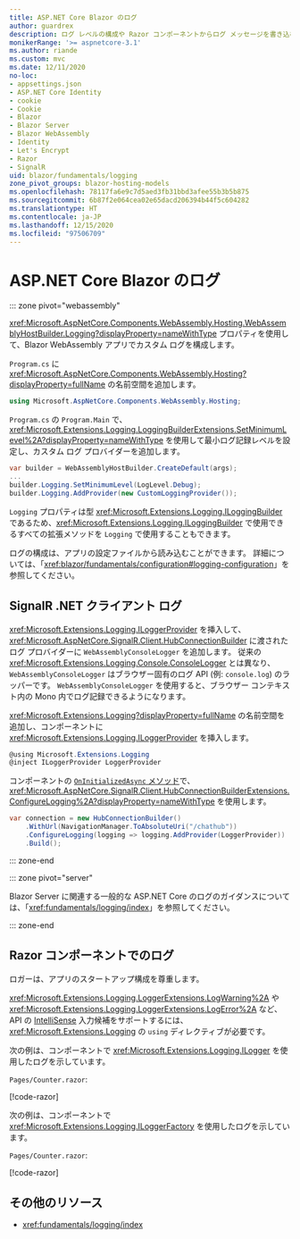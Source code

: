 ```yaml
---
title: ASP.NET Core Blazor のログ
author: guardrex
description: ログ レベルの構成や Razor コンポーネントからログ メッセージを書き込む方法など、Blazor アプリでのログ記録について説明します。
monikerRange: '>= aspnetcore-3.1'
ms.author: riande
ms.custom: mvc
ms.date: 12/11/2020
no-loc:
- appsettings.json
- ASP.NET Core Identity
- cookie
- Cookie
- Blazor
- Blazor Server
- Blazor WebAssembly
- Identity
- Let's Encrypt
- Razor
- SignalR
uid: blazor/fundamentals/logging
zone_pivot_groups: blazor-hosting-models
ms.openlocfilehash: 78117fa6e9c7d5aed3fb31bbd3afee55b3b5b875
ms.sourcegitcommit: 6b87f2e064cea02e65dacd206394b44f5c604282
ms.translationtype: HT
ms.contentlocale: ja-JP
ms.lasthandoff: 12/15/2020
ms.locfileid: "97506709"
---
```

# <a name="aspnet-core-no-locblazor-logging"></a>ASP.NET Core Blazor のログ

::: zone pivot="webassembly"

<xref:Microsoft.AspNetCore.Components.WebAssembly.Hosting.WebAssemblyHostBuilder.Logging?displayProperty=nameWithType> プロパティを使用して、Blazor WebAssembly アプリでカスタム ログを構成します。

`Program.cs` に <xref:Microsoft.AspNetCore.Components.WebAssembly.Hosting?displayProperty=fullName> の名前空間を追加します。

```csharp
using Microsoft.AspNetCore.Components.WebAssembly.Hosting;
```

`Program.cs` の `Program.Main` で、<xref:Microsoft.Extensions.Logging.LoggingBuilderExtensions.SetMinimumLevel%2A?displayProperty=nameWithType> を使用して最小ログ記録レベルを設定し、カスタム ログ プロバイダーを追加します。

```csharp
var builder = WebAssemblyHostBuilder.CreateDefault(args);
...
builder.Logging.SetMinimumLevel(LogLevel.Debug);
builder.Logging.AddProvider(new CustomLoggingProvider());
```

`Logging` プロパティは型 <xref:Microsoft.Extensions.Logging.ILoggingBuilder> であるため、<xref:Microsoft.Extensions.Logging.ILoggingBuilder> で使用できるすべての拡張メソッドを `Logging` で使用することもできます。

ログの構成は、アプリの設定ファイルから読み込むことができます。 詳細については、「<xref:blazor/fundamentals/configuration#logging-configuration>」を参照してください。

## <a name="no-locsignalr-net-client-logging"></a>SignalR .NET クライアント ログ

<xref:Microsoft.Extensions.Logging.ILoggerProvider> を挿入して、<xref:Microsoft.AspNetCore.SignalR.Client.HubConnectionBuilder> に渡されたログ プロバイダーに `WebAssemblyConsoleLogger` を追加します。 従来の <xref:Microsoft.Extensions.Logging.Console.ConsoleLogger> とは異なり、`WebAssemblyConsoleLogger` はブラウザー固有のログ API (例: `console.log`) のラッパーです。 `WebAssemblyConsoleLogger` を使用すると、ブラウザー コンテキスト内の Mono 内でログ記録できるようになります。

<xref:Microsoft.Extensions.Logging?displayProperty=fullName> の名前空間を追加し、コンポーネントに <xref:Microsoft.Extensions.Logging.ILoggerProvider> を挿入します。

```csharp
@using Microsoft.Extensions.Logging
@inject ILoggerProvider LoggerProvider
```

コンポーネントの [`OnInitializedAsync` メソッド](xref:blazor/components/lifecycle#component-initialization-methods)で、<xref:Microsoft.AspNetCore.SignalR.Client.HubConnectionBuilderExtensions.ConfigureLogging%2A?displayProperty=nameWithType> を使用します。

```csharp
var connection = new HubConnectionBuilder()
    .WithUrl(NavigationManager.ToAbsoluteUri("/chathub"))
    .ConfigureLogging(logging => logging.AddProvider(LoggerProvider))
    .Build();
```

::: zone-end

::: zone pivot="server"

Blazor Server に関連する一般的な ASP.NET Core のログのガイダンスについては、「<xref:fundamentals/logging/index>」を参照してください。

::: zone-end

## <a name="log-in-no-locrazor-components"></a>Razor コンポーネントでのログ

ロガーは、アプリのスタートアップ構成を尊重します。

<xref:Microsoft.Extensions.Logging.LoggerExtensions.LogWarning%2A> や <xref:Microsoft.Extensions.Logging.LoggerExtensions.LogError%2A> など、API の [IntelliSense](/visualstudio/ide/using-intellisense) 入力候補をサポートするには、<xref:Microsoft.Extensions.Logging> の `using` ディレクティブが必要です。

次の例は、コンポーネントで <xref:Microsoft.Extensions.Logging.ILogger> を使用したログを示しています。

`Pages/Counter.razor`:

[!code-razor[](logging/samples_snapshot/Counter1.razor?highlight=3,16)]

次の例は、コンポーネントで <xref:Microsoft.Extensions.Logging.ILoggerFactory> を使用したログを示しています。

`Pages/Counter.razor`:

[!code-razor[](logging/samples_snapshot/Counter2.razor?highlight=3,16-17)]

## <a name="additional-resources"></a>その他のリソース

* <xref:fundamentals/logging/index>
